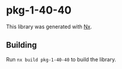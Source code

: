 # pkg-1-40-40

This library was generated with [Nx](https://nx.dev).

## Building

Run `nx build pkg-1-40-40` to build the library.
